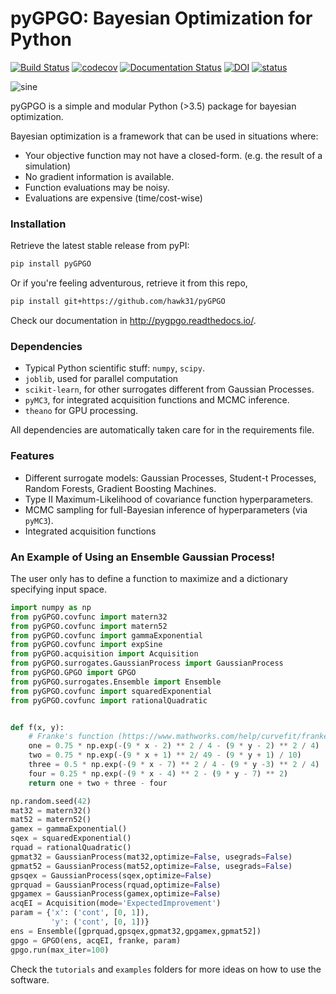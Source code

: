 # pyGPGO: Bayesian Optimization for Python
[![Build Status](https://travis-ci.org/hawk31/pyGPGO.svg?branch=master)](https://travis-ci.org/hawk31/pyGPGO)
[![codecov](https://codecov.io/gh/hawk31/pyGPGO/branch/master/graph/badge.svg)](https://codecov.io/gh/hawk31/pyGPGO)
[![Documentation Status](https://readthedocs.org/projects/pygpgo/badge/?version=latest)](http://pygpgo.readthedocs.io/en/latest/?badge=latest)
[![DOI](https://zenodo.org/badge/74589922.svg)](https://zenodo.org/badge/latestdoi/74589922)
[![status](http://joss.theoj.org/papers/7d60820fabf7fa81501e3d638cac522d/status.svg)](http://joss.theoj.org/papers/7d60820fabf7fa81501e3d638cac522d)


![sine](http://i.giphy.com/l3q2s3MQ4bPb5RogU.gif)

pyGPGO is a simple and modular Python (>3.5) package for bayesian optimization. 

Bayesian optimization is a framework that can be used in situations where:

* Your objective function may not have a closed-form. (e.g. the result of a simulation)
* No gradient information is available.
* Function evaluations may be noisy.
* Evaluations are expensive (time/cost-wise)


### Installation

Retrieve the latest stable release from pyPI:

```bash
pip install pyGPGO
```

Or if you're feeling adventurous, retrieve it from this repo,

```bash
pip install git+https://github.com/hawk31/pyGPGO
```

Check our documentation in http://pygpgo.readthedocs.io/.

### Dependencies

*   Typical Python scientific stuff: `numpy`, `scipy`.
*   `joblib`, used for parallel computation
*   `scikit-learn`, for other surrogates different from Gaussian Processes.
*   `pyMC3`, for integrated acquisition functions and MCMC inference.
*   `theano` for GPU processing.

All dependencies are automatically taken care for in the requirements file.

### Features

* Different surrogate models: Gaussian Processes, Student-t Processes, Random Forests, Gradient Boosting Machines.
* Type II Maximum-Likelihood of covariance function hyperparameters. 
* MCMC sampling for full-Bayesian inference of hyperparameters (via `pyMC3`).
* Integrated acquisition functions
  
### An Example of Using an Ensemble Gaussian Process!

The user only has to define a function to maximize and a dictionary specifying input space.

```python
import numpy as np
from pyGPGO.covfunc import matern32
from pyGPGO.covfunc import matern52
from pyGPGO.covfunc import gammaExponential
from pyGPGO.covfunc import expSine
from pyGPGO.acquisition import Acquisition
from pyGPGO.surrogates.GaussianProcess import GaussianProcess
from pyGPGO.GPGO import GPGO
from pyGPGO.surrogates.Ensemble import Ensemble
from pyGPGO.covfunc import squaredExponential
from pyGPGO.covfunc import rationalQuadratic


def f(x, y):
    # Franke's function (https://www.mathworks.com/help/curvefit/franke.html)
    one = 0.75 * np.exp(-(9 * x - 2) ** 2 / 4 - (9 * y - 2) ** 2 / 4)
    two = 0.75 * np.exp(-(9 * x + 1) ** 2/ 49 - (9 * y + 1) / 10)
    three = 0.5 * np.exp(-(9 * x - 7) ** 2 / 4 - (9 * y -3) ** 2 / 4)
    four = 0.25 * np.exp(-(9 * x - 4) ** 2 - (9 * y - 7) ** 2)
    return one + two + three - four

np.random.seed(42)
mat32 = matern32()
mat52 = matern52()
gamex = gammaExponential()
sqex = squaredExponential()
rquad = rationalQuadratic()
gpmat32 = GaussianProcess(mat32,optimize=False, usegrads=False)
gpmat52 = GaussianProcess(mat52,optimize=False, usegrads=False)
gpsqex = GaussianProcess(sqex,optimize=False)
gprquad = GaussianProcess(rquad,optimize=False)
gpgamex = GaussianProcess(gamex,optimize=False)
acqEI = Acquisition(mode='ExpectedImprovement')
param = {'x': ('cont', [0, 1]),
         'y': ('cont', [0, 1])}
ens = Ensemble([gprquad,gpsqex,gpmat32,gpgamex,gpmat52])
gpgo = GPGO(ens, acqEI, franke, param)
gpgo.run(max_iter=100)

```

Check the `tutorials` and `examples` folders for more ideas on how to use the software.
